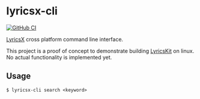 # lyricsx-cli

[![GitHub CI](https://github.com/ddddxxx/lyricsx-cli/workflows/CI/badge.svg)](https://github.com/ddddxxx/lyricsx-cli/actions)

[LyricsX](https://github.com/ddddxxx/LyricsX) cross platform command line interface.

This project is a proof of concept to demonstrate building [LyricsKit](https://github.com/ddddxxx/LyricsKit) on linux. No actual functionality is implemented yet.

## Usage

```
$ lyricsx-cli search <keyword>
```
